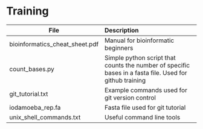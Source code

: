 # Training

| File        | Description           |
| ------------- |:-------------|
| bioinformatics_cheat_sheet.pdf | Manual for bioinformatic beginners |
| count_bases.py | Simple python script that counts the number of specific bases in a fasta file. Used for github training |
| git_tutorial.txt | Example commands used for git version control | 
| iodamoeba_rep.fa | Fasta file used for git tutorial |
| unix_shell_commands.txt | Useful command line tools |
